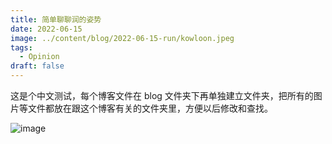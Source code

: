 ```yaml
---
title: 简单聊聊润的姿势
date: 2022-06-15
image: ../content/blog/2022-06-15-run/kowloon.jpeg
tags:
  - Opinion
draft: false
---
```


这是个中文测试，每个博客文件在 blog 文件夹下再单独建立文件夹，把所有的图片等文件都放在跟这个博客有关的文件夹里，方便以后修改和查找。

![image](https://github.com/Larry-Cui/starter-blog/tree/master/content/blog/2022-06-15-run/cow.jpeg)

